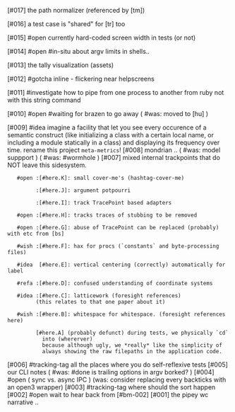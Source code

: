 [#017]       the path normalizer (referenced by [tm])

[#016]       a test case is "shared" for [tr] too

[#015] #open currently hard-coded screen width in tests (or not)

[#014] #open #in-situ about argv limits in shells..

[#013]       the tally visualization (assets)

[#012]     #gotcha inline - flickering near helpscreens

[#011]    #investigate how to pipe from one process to another from ruby
             not with this string command

[#010] #open #waiting for brazen to go away
             ( #was: moved to [hu] )

[#009] #idea imagine a facility that let you see every occurence of a
             semantic construct (like initializing a class with a certain
             local name, or including a module statically in a class) and
             displaying its frequency over time. rename this project
             `meta-metrics`!
[#008]       mondrian ..
             ( #was: model suppport )
             ( #was: #wormhole )
[#007]       mixed internal trackpoints that do NOT leave this sidesystem.

       #open :[#here.K]: small cover-me's (hashtag-cover-me)

             :[#here.J]: argument potpourri

             :[#here.I]: track TracePoint based adapters

       #open :[#here.H]: tracks traces of stubbing to be removed

       #open :[#here.G]: abuse of TracePoint can be replaced (probably) with etc from [bs]

       #wish :[#here.F]: hax for procs (`constants` and byte-processing files)

       #idea  [#here.E]: vertical centering (correctly) automatically for label

       #refa :[#here.D]: confused understanding of coordinate systems

       #idea :[#here.C]: latticework (foresight references)
             (this relates to that one paper about it)

       #wish :[#here.B]: whitespace for whitespace. (foresight references here)

             [#here.A] (probably defunct) during tests, we physically `cd`
               into (whererver)
               because although ugly, we *really* like the simplicity of
               always showing the raw filepaths in the application code.
[#006]       #tracking-tag all the places where you do self-reflexive tests
[#005]       our CLI notes
             ( #was: #done is trailing options in argv borked? )
[#004] #open ( sync vs. async IPC )
             (was: consider replacing every backticks with an open3 wrapper)
[#003]       #tracking-tag where should the sort happen
[#002] #open wait to hear back from [#bm-002]
[#001]       the pipey wc narrative ..
